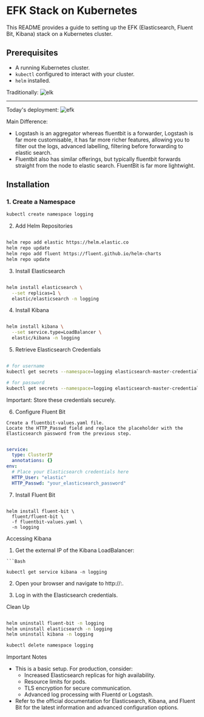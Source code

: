 # EFK Stack on Kubernetes

This README provides a guide to setting up the EFK (Elasticsearch, Fluent Bit, Kibana) stack on a Kubernetes cluster.

## Prerequisites

* A running Kubernetes cluster.
* `kubectl` configured to interact with your cluster.
* `helm` installed.

Traditionally:
![elk](https://github.com/user-attachments/assets/2cb0d189-87f0-4d10-ab6a-971a1b22e0fa)
_____________________

Today's deployment:
![efk](https://github.com/user-attachments/assets/2344983b-3e89-4b80-b275-966ad2dd851d)

Main Difference:
* Logstash is an aggregator whereas fluentbit is a forwarder, Logstash is far more customisable, it has far more richer features, allowing you to filter out the logs, advanced labelling, filtering before forwarding to elastic search. 
* Fluentbit also has similar offerings, but typically fluentbit forwards straight from the node to  elastic search.  FluentBit is far more lightwight. 


## Installation

### 1. Create a Namespace

```Bash
kubectl create namespace logging
```
2. Add Helm Repositories
```Bash

helm repo add elastic https://helm.elastic.co
helm repo update
helm repo add fluent https://fluent.github.io/helm-charts
helm repo update
```
3. Install Elasticsearch
```Bash

helm install elasticsearch \
  --set replicas=1 \
  elastic/elasticsearch -n logging
```
4. Install Kibana
   
```Bash

helm install kibana \
  --set service.type=LoadBalancer \
  elastic/kibana -n logging
```
5. Retrieve Elasticsearch Credentials
```Bash

# for username
kubectl get secrets --namespace=logging elasticsearch-master-credentials -ojsonpath='{.data.username}' | base64 -d

# for password
kubectl get secrets --namespace=logging elasticsearch-master-credentials -ojsonpath='{.data.password}' | base64 -d
```
Important: Store these credentials securely.

6. Configure Fluent Bit
   
```
Create a fluentbit-values.yaml file.
Locate the HTTP_Passwd field and replace the placeholder with the Elasticsearch password from the previous step.
```

```YAML

service:
  type: ClusterIP
  annotations: {}
env:
  # Place your Elasticsearch credentials here
  HTTP_User: "elastic"
  HTTP_Passwd: "your_elasticsearch_password" 
```
7. Install Fluent Bit

```

helm install fluent-bit \
  fluent/fluent-bit \
  -f fluentbit-values.yaml \
  -n logging
```
Accessing Kibana
1. Get the external IP of the Kibana LoadBalancer:
```
```Bash

kubectl get service kibana -n logging
```
2. Open your browser and navigate to http://<EXTERNAL-IP>:<your-port>.

3. Log in with the Elasticsearch credentials.

Clean Up

```Bash

helm uninstall fluent-bit -n logging
helm uninstall elasticsearch -n logging
helm uninstall kibana -n logging

kubectl delete namespace logging
```
Important Notes
* This is a basic setup. For production, consider:
  * Increased Elasticsearch replicas for high availability.
  * Resource limits for pods.
  * TLS encryption for secure communication.
  * Advanced log processing with Fluentd or Logstash.
* Refer to the official documentation for Elasticsearch, Kibana, and Fluent Bit for the latest information and advanced configuration options.
